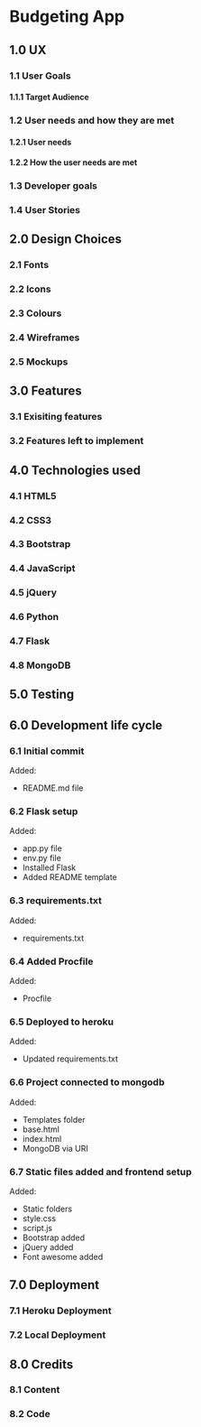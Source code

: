 # Budgeting App

## 1.0 UX

### 1.1 User Goals

#### 1.1.1 Target Audience

### 1.2 User needs and how they are met

#### 1.2.1 User needs

#### 1.2.2 How the user needs are met

### 1.3 Developer goals

### 1.4 User Stories

## 2.0 Design Choices

### 2.1 Fonts

### 2.2 Icons

### 2.3 Colours

### 2.4 Wireframes

### 2.5 Mockups

## 3.0 Features

### 3.1 Exisiting features

### 3.2 Features left to implement

## 4.0 Technologies used

### 4.1 HTML5

### 4.2 CSS3

### 4.3 Bootstrap

### 4.4 JavaScript

### 4.5 jQuery

### 4.6 Python

### 4.7 Flask

### 4.8 MongoDB

## 5.0 Testing

## 6.0 Development life cycle 

### 6.1 Initial commit

Added:

- README.md file

### 6.2 Flask setup

Added:

- app.py file
- env.py file
- Installed Flask
- Added README template

### 6.3 requirements.txt

Added:

- requirements.txt

### 6.4 Added Procfile

Added:

- Procfile

### 6.5 Deployed to heroku

Added:

- Updated requirements.txt

### 6.6 Project connected to mongodb

Added:

- Templates folder
- base.html
- index.html
- MongoDB via URI

### 6.7 Static files added and frontend setup

Added:

- Static folders
- style.css
- script.js
- Bootstrap added
- jQuery added
- Font awesome added

## 7.0 Deployment

### 7.1 Heroku Deployment

### 7.2 Local Deployment

## 8.0 Credits

### 8.1 Content

### 8.2 Code
